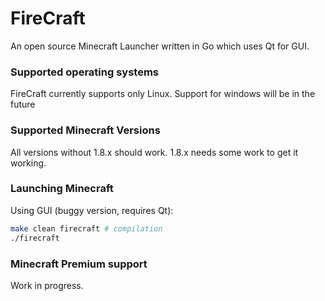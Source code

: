 # FireCraft
An open source Minecraft Launcher written in Go which uses Qt for GUI. 

### Supported operating systems
FireCraft currently supports only Linux. Support for windows will be in the future

### Supported Minecraft Versions
All versions without 1.8.x should work. 1.8.x needs some work to get it working.

### Launching Minecraft
Using GUI (buggy version, requires Qt):
```sh
make clean firecraft # compilation
./firecraft
```

### Minecraft Premium support
Work in progress.